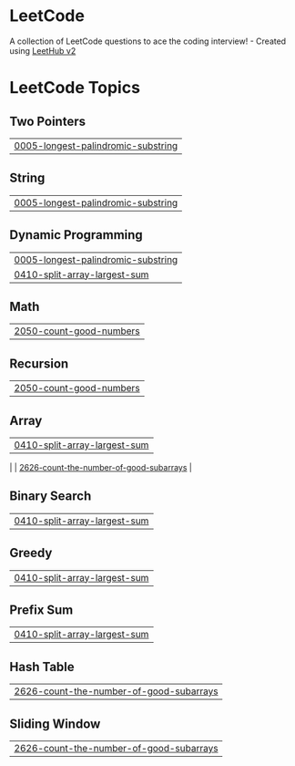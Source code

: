 # LeetCode
A collection of LeetCode questions to ace the coding interview! - Created using [LeetHub v2](https://github.com/arunbhardwaj/LeetHub-2.0)

<!---LeetCode Topics Start-->
# LeetCode Topics
## Two Pointers
|  |
| ------- |
| [0005-longest-palindromic-substring](https://github.com/chmp0940/LeetCode/tree/master/0005-longest-palindromic-substring) |
## String
|  |
| ------- |
| [0005-longest-palindromic-substring](https://github.com/chmp0940/LeetCode/tree/master/0005-longest-palindromic-substring) |
## Dynamic Programming
|  |
| ------- |
| [0005-longest-palindromic-substring](https://github.com/chmp0940/LeetCode/tree/master/0005-longest-palindromic-substring) |
| [0410-split-array-largest-sum](https://github.com/chmp0940/LeetCode/tree/master/0410-split-array-largest-sum) |
## Math
|  |
| ------- |
| [2050-count-good-numbers](https://github.com/chmp0940/LeetCode/tree/master/2050-count-good-numbers) |

## Recursion
|  |
| ------- |
| [2050-count-good-numbers](https://github.com/chmp0940/LeetCode/tree/master/2050-count-good-numbers) |
## Array
|  |
| ------- |
| [0410-split-array-largest-sum](https://github.com/chmp0940/LeetCode/tree/master/0410-split-array-largest-sum) |
|
| [2626-count-the-number-of-good-subarrays](https://github.com/chmp0940/LeetCode/tree/master/2626-count-the-number-of-good-subarrays) |

## Binary Search
|  |
| ------- |
| [0410-split-array-largest-sum](https://github.com/chmp0940/LeetCode/tree/master/0410-split-array-largest-sum) |
## Greedy
|  |
| ------- |
| [0410-split-array-largest-sum](https://github.com/chmp0940/LeetCode/tree/master/0410-split-array-largest-sum) |
## Prefix Sum
|  |
| ------- |
| [0410-split-array-largest-sum](https://github.com/chmp0940/LeetCode/tree/master/0410-split-array-largest-sum) |
## Hash Table
|  |
| ------- |
| [2626-count-the-number-of-good-subarrays](https://github.com/chmp0940/LeetCode/tree/master/2626-count-the-number-of-good-subarrays) |
## Sliding Window
|  |
| ------- |
| [2626-count-the-number-of-good-subarrays](https://github.com/chmp0940/LeetCode/tree/master/2626-count-the-number-of-good-subarrays) |
<!---LeetCode Topics End-->
